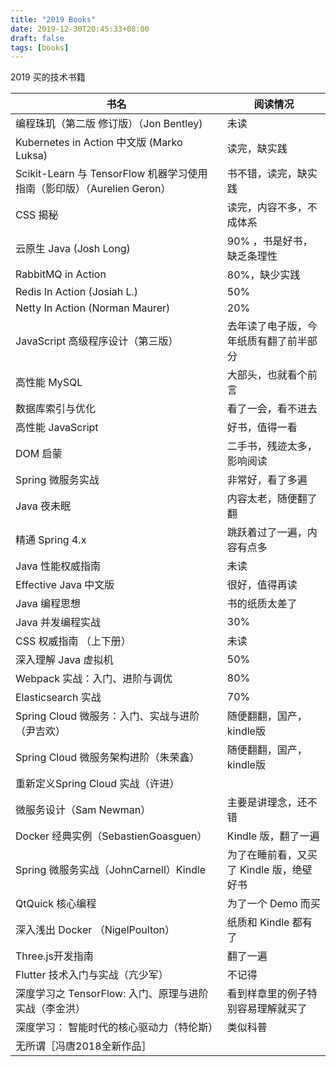 ```yaml
---
title: "2019 Books"
date: 2019-12-30T20:45:33+08:00
draft: false
tags: [books]
---
```


2019 买的技术书籍



|   书名   |   阅读情况   |
| ---- | ---- |
|  编程珠玑（第二版 修订版）（Jon Bentley)    |   未读   |
|    Kubernetes in Action 中文版 (Marko Luksa)  |   读完，缺实践   |
|    Scikit-Learn 与 TensorFlow 机器学习使用指南（影印版）（Aurelien Geron）  |   书不错，读完，缺实践 |
|    CSS 揭秘  | 读完，内容不多，不成体系     |
|   云原生 Java (Josh Long)   | 90% ，书是好书，缺乏条理性    |
|   RabbitMQ in Action   |   80%，缺少实践   |
|  Redis In Action (Josiah L.)  |   50%   |
|  Netty In Action (Norman Maurer)  |     20% |
|    JavaScript 高级程序设计（第三版）  |    去年读了电子版，今年纸质有翻了前半部分|
| 高性能 MySQL     |   大部头，也就看个前言   |
|  数据库索引与优化   |    看了一会，看不进去  |
|  高性能 JavaScript    |  好书，值得一看    |
|  DOM 启蒙  |   二手书，残迹太多，影响阅读   |
|  Spring 微服务实战   |    非常好，看了多遍  |
|  Java 夜未眠    |    内容太老，随便翻了翻  |
|  精通 Spring 4.x    |  跳跃着过了一遍，内容有点多    |
|   Java 性能权威指南   |   未读   |
|   Effective Java 中文版   |    很好，值得再读  |
|   Java 编程思想   |  书的纸质太差了    |
|    Java 并发编程实战  |     30% |
|   CSS 权威指南 （上下册）  |  未读    |
|    深入理解 Java 虚拟机  | 50%     |
|   Webpack 实战：入门、进阶与调优   | 80%     |
|     Elasticsearch 实战 |   70%   |
|   Spring Cloud 微服务：入门、实战与进阶（尹吉欢）  |  随便翻翻，国产，kindle版    |
|   Spring Cloud 微服务架构进阶（朱荣鑫）   |   随便翻翻，国产，kindle版   |
|   重新定义Spring Cloud 实战（许进）   |      |
|   微服务设计（Sam Newman）   |   主要是讲理念，还不错   |
|   Docker 经典实例（SebastienGoasguen）   |  Kindle 版，翻了一遍    |
| Spring 微服务实战（JohnCarnell）Kindle|为了在睡前看，又买了 Kindle 版，绝壁好书|
|QtQuick 核心编程| 为了一个 Demo 而买|
|深入浅出 Docker （NigelPoulton）|纸质和 Kindle 都有了|
|Three.js开发指南| 翻了一遍|
|Flutter 技术入门与实战（亢少军）|不记得|
|深度学习之 TensorFlow: 入门、原理与进阶实战（李金洪）| 看到样章里的例子特别容易理解就买了|
|深度学习： 智能时代的核心驱动力（特伦斯）|类似科普|
|无所谓［冯唐2018全新作品］||

